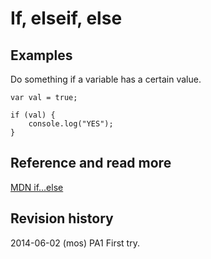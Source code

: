 If, elseif, else
==============================



Examples
------------------------------


Do something if a variable has a certain value.

```
var val = true;

if (val) {
    console.log("YES");
}
```






Reference and read more
------------------------------

[MDN if...else](https://developer.mozilla.org/en-US/docs/Web/JavaScript/Reference/Statements/if...else)



Revision history
------------------------------

2014-06-02 (mos) PA1 First try.

